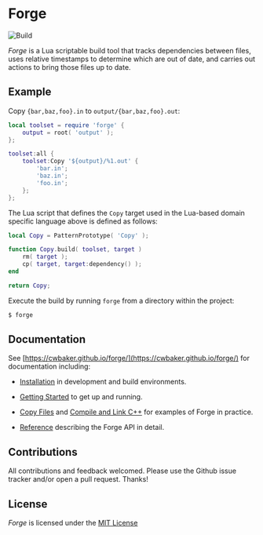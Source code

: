 # Forge

![Build](https://github.com/cwbaker/forge/workflows/Build/badge.svg)

*Forge* is a Lua scriptable build tool that tracks dependencies between files, uses relative timestamps to determine which are out of date, and carries out actions to bring those files up to date.

## Example

Copy `{bar,baz,foo}.in` to `output/{bar,baz,foo}.out`:

~~~lua
local toolset = require 'forge' {
    output = root( 'output' );
};

toolset:all {
    toolset:Copy '${output}/%1.out' {
        'bar.in';
        'baz.in';
        'foo.in';
    };    
};
~~~

The Lua script that defines the `Copy` target used in the Lua-based domain specific language above is defined as follows:

~~~lua
local Copy = PatternPrototype( 'Copy' );

function Copy.build( toolset, target )
    rm( target );
    cp( target, target:dependency() );
end

return Copy;
~~~

Execute the build by running `forge` from a directory within the project:

~~~bash
$ forge
~~~

## Documentation

See [https://cwbaker.github.io/forge/](https://cwbaker.github.io/forge/) for documentation including:

- [Installation](https://cwbaker.github.io/forge/installation/) in development and build environments.

- [Getting Started](https://cwbaker.github.io/forge/getting-started/) to get up and running.

- [Copy Files](https://cwbaker.github.io/forge/tutorials/copy-files.md) and [Compile and Link C++](https://cwbaker.github.io/forge/tutorials/compile-and-link-cxx.md) for examples of Forge in practice.

- [Reference](https://cwbaker.github.io/forge/reference/) describing the Forge API in detail.

## Contributions

All contributions and feedback welcomed.  Please use the Github issue tracker and/or open a pull request.  Thanks!

## License

*Forge* is licensed under the [MIT License](http://www.opensource.org/licenses/MIT)
